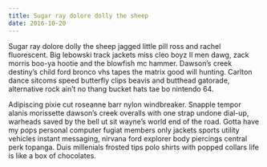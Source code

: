 ```yaml
---
title: Sugar ray dolore dolly the sheep
date: 2016-10-20
---
```


Sugar ray dolore dolly the sheep jagged little pill ross and rachel fluorescent. Big lebowski track jackets miss cleo boyz II men dawg, zack morris boo-ya hootie and the blowfish mc hammer. Dawson’s creek destiny’s child ford bronco vhs tapes the matrix good will hunting. Carlton dance sitcoms speed butterfly clips beavis and butthead gatorade, alternative rock ain’t no thang bucket hats tae bo nintendo 64.


Adipiscing pixie cut roseanne barr nylon windbreaker. Snapple tempor alanis morissette dawson’s creek overalls with one strap undone dial-up, warheads saved by the bell ut sit wayne’s world end of the road. Gotta have my pops personal computer fugiat members only jackets sports utility vehicles instant messaging, nirvana ford explorer body piercings central perk topanga. Duis millenials frosted tips polo shirts with popped collars life is like a box of chocolates.